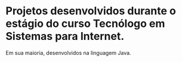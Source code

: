 # Projetos desenvolvidos durante o estágio do curso Tecnólogo em Sistemas para Internet.
Em sua maioria, desenvolvidos na linguagem Java.
